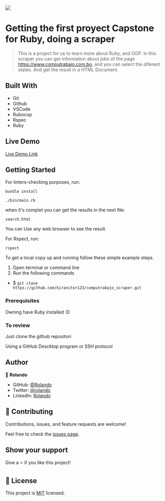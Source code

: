 ![](https://img.shields.io/badge/Microverse-blueviolet)

# Getting the first proyect Capstone for Ruby, doing a scraper

> This is a project for us to learn more about Ruby, and OOP.
> In this scraper you can get information about jobs of the page https://www.computrabajo.com.bo, and you can select the diferent states.
> And get the result in a HTML Document.

## Built With

- Git
- Github
- VSCode
- Rubocop
- Rspec
- Ruby

## Live Demo

[Live Demo Link](https://replit.com/join/ltnolzxq-rolandodiegodie)


## Getting Started

For linters-checking purposes, run:

`bundle install`

`./bin/main.rb`

when it's complet you can get the results in the next file:

`search.html`

You can Use any web browser to see the result.

For Rspect, run:

`rspect`

To get a local copy up and running follow these simple example steps.

1. Open terminal or command line
2. Run the following commands
 - $ `git clone https://github.com/kiranitor123/computrabajo_scraper.git`

### Prerequisites

Owning have Ruby installed :D

### To review

Just clone the github repositori

Using a GitHub Descktop program or SSH protocol

## Author

👤 **Rolando**

- GitHub: [@Rolando](https://github.com/kiranitor123)
- Twitter: [@rolando](https://twitter.com/FayeRolando)
- LinkedIn: [Rolando](https://www.linkedin.com/in/rolando-diego-alvarez-faye-b2b34a1a9/)

## 🤝 Contributing

Contributions, issues, and feature requests are welcome!

Feel free to check the [issues page](../../issues/).

## Show your support

Give a ⭐️ if you like this project!

## 📝 License

This project is [MIT](lic.url) licensed.

